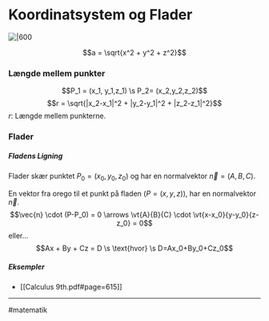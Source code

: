 # Koordinatsystem og Flader

![|600](https://external-content.duckduckgo.com/iu/?u=http%3A%2F%2Fzone.ni.com%2Fimages%2Freference%2Fen-XX%2Fhelp%2F371361R-01%2Floc_eps_3dcoordconv.gif&f=1&nofb=1)

$$a = \sqrt{x^2 + y^2 + z^2}$$

### Længde mellem punkter
$$P_1 = (x_1, y_1,z_1) \s P_2= (x_2,y_2,z_2)$$
$$r = \sqrt{|x_2-x_1|^2 + |y_2-y_1|^2 + |z_2-z_1|^2}$$
$r$: Længde mellem punkterne.


### Flader
##### Fladens Ligning
Flader skær punktet $P_0 = (x_0,y_0,z_0)$ og har en normalvektor $\vec{n} = (A,B,C)$.

En vektor fra orego til et punkt på fladen ($P = (x,y,z)$), har en normalvektor $\vec{n}$.
$$\vec{n} \cdot (P-P_0) = 0 \arrows \vt{A}{B}{C} \cdot \vt{x-x_0}{y-y_0}{z-z_0} = 0$$
eller...
$$Ax + By + Cz = D \s \text{hvor} \s D=Ax_0+By_0+Cz_0$$


##### Eksempler
- [[Calculus 9th.pdf#page=615]]

---
#matematik 